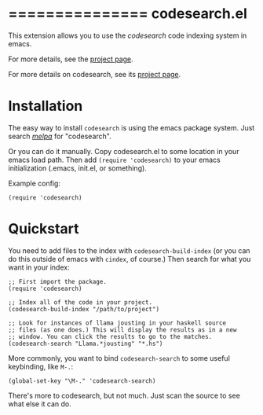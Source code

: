 ===============
 codesearch.el
===============

This extension allows you to use the *codesearch* code indexing
system in emacs.

For more details, see the
[project page](https://github.com/abingham/codesearch.el).

For more details on codesearch, see its
[project page](https://github.com/google/codesearch).

Installation
============

The easy way to install `codesearch` is using the emacs package
system. Just search [*melpa*](https://melpa.org/) for "codesearch".

Or you can do it manually. Copy codesearch.el to some location in your
emacs load path. Then add `(require 'codesearch)` to your emacs
initialization (.emacs, init.el, or something).

Example config:

```elisp
(require 'codesearch)
```

Quickstart
==========

You need to add files to the index with `codesearch-build-index` (or
you can do this outside of emacs with `cindex`, of course.) Then
search for what you want in your index:

```elisp
;; First import the package.
(require 'codesearch)

;; Index all of the code in your project.
(codesearch-build-index "/path/to/project")

;; Look for instances of llama jousting in your haskell source
;; files (as one does.) This will display the results as in a new
;; window. You can click the results to go to the matches.
(codesearch-search "Llama.*jousting" "*.hs")
```

More commonly, you want to bind `codesearch-search` to some useful
keybinding, like `M-.`:

```elisp
(global-set-key "\M-." 'codesearch-search)
```

There's more to codesearch, but not much. Just scan the source to see
what else it can do.
